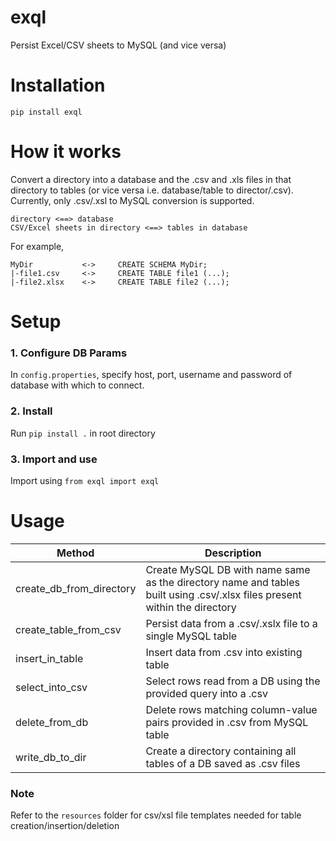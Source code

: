 # exql
Persist Excel/CSV sheets to MySQL (and vice versa)
# Installation
```pip install exql```
# How it works
Convert a directory into a database and the .csv and .xls files in that directory to tables (or vice versa i.e. database/table to director/.csv). Currently, only .csv/.xsl to MySQL conversion is supported.<br>
```
directory <==> database
CSV/Excel sheets in directory <==> tables in database 
```
For example,
```
MyDir           <->     CREATE SCHEMA MyDir;
|-file1.csv     <->     CREATE TABLE file1 (...);
|-file2.xlsx    <->     CREATE TABLE file2 (...);
```
# Setup
### 1. Configure DB Params
In `config.properties`, specify host, port, username and password of database with which to connect.
### 2. Install
Run `pip install .` in root directory
### 3. Import and use
Import using `from exql import exql`
# Usage
| Method  | Description |
| ------------- | ------------- |
| create_db_from_directory  | Create MySQL DB with name same as the directory name and tables built using .csv/.xlsx files present within the directory  |
| create_table_from_csv  | Persist data from a .csv/.xslx file to a single MySQL table |
| insert_in_table|Insert data from .csv into existing table |
|select_into_csv|Select rows read from a DB using the provided query into a .csv|
|delete_from_db|Delete rows matching column-value pairs provided in .csv from MySQL table|
|write_db_to_dir|Create a directory containing all tables of a DB saved as .csv files|
### Note
Refer to the `resources` folder for csv/xsl file templates needed for table creation/insertion/deletion